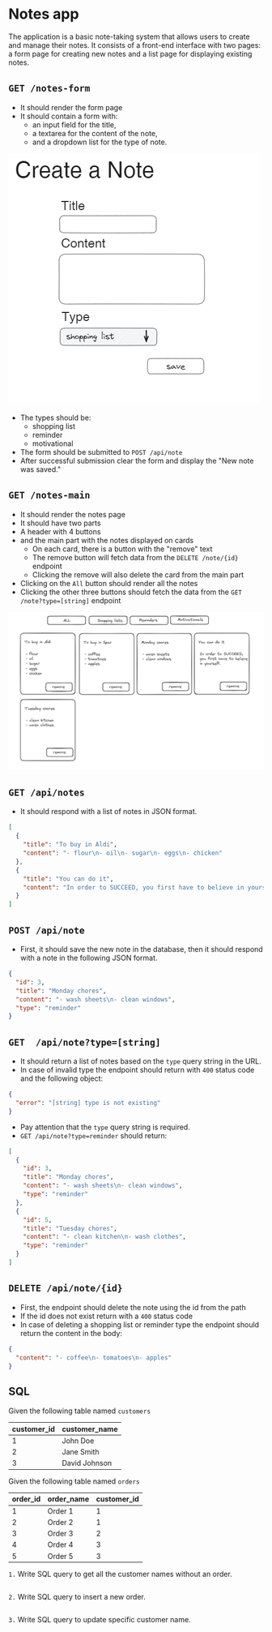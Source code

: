 # Notes app

The application is a basic note-taking system that allows users to create and manage their notes. It consists of a front-end interface with two pages: a form page for creating new notes and a list page for displaying existing notes.

## `GET /notes-form`

- It should render the form page
- It should contain a form with:
  - an input field for the title,
  - a textarea for the content of the note,
  - and a dropdown list for the type of note.

![form](assets/form.png)

- The types should be:
  - shopping list
  - reminder
  - motivational
- The form should be submitted to `POST /api/note`
- After successful submission clear the form and display the "New note was saved."

## `GET /notes-main`

- It should render the notes page
- It should have two parts
- A header with 4 buttons
- and the main part with the notes displayed on cards
  - On each card, there is a button with the "remove" text
  - The remove button will fetch data from the `DELETE /note/{id}` endpoint
  - Clicking the remove will also delete the card from the main part
- Clicking on the `All` button should render all the notes
- Clicking the other three buttons should fetch the data from the `GET /note?type=[string]` endpoint

![notes](assets/notes.png)

## `GET /api/notes`

- It should respond with a list of notes in JSON format.

```json
[
  {
    "title": "To buy in Aldi",
    "content": "- flour\n- oil\n- sugar\n- eggs\n- chicken"
  },
  {
    "title": "You can do it",
    "content": "In order to SUCCEED, you first have to believe in yourself."
  }
]
```

## `POST /api/note`

- First, it should save the new note in the database,
  then it should respond with a note in the following JSON format.

```json
{
  "id": 3,
  "title": "Monday chores",
  "content": "- wash sheets\n- clean windows",
  "type": "reminder"
}
```

## `GET  /api/note?type=[string]`

- It should return a list of notes based on the `type` query string in the URL.
- In case of invalid type the endpoint should return with `400` status code
  and the following object:

```json
{
  "error": "[string] type is not existing"
}
```

- Pay attention that the `type` query string is required.
- `GET /api/note?type=reminder` should return:

```json
[
  {
    "id": 3,
    "title": "Monday chores",
    "content": "- wash sheets\n- clean windows",
    "type": "reminder"
  },
  {
    "id": 5,
    "title": "Tuesday chores",
    "content": "- clean kitchen\n- wash clothes",
    "type": "reminder"
  }
]
```

## `DELETE /api/note/{id}`

- First, the endpoint should delete the note using the id from the path
- If the id does not exist return with a `400` status code
- In case of deleting a shopping list or reminder type the endpoint should
  return the content in the body:

```json
{
  "content": "- coffee\n- tomatoes\n- apples"
}
```

## SQL

Given the following table named `customers`

| customer_id | customer_name |
| :---------- | :------------ |
| 1           | John Doe      |
| 2           | Jane Smith    |
| 3           | David Johnson |

Given the following table named `orders`

| order_id | order_name | customer_id |
| :------- | :--------- | :---------- |
| 1        | Order 1    | 1           |
| 2        | Order 2    | 1           |
| 3        | Order 3    | 2           |
| 4        | Order 4    | 3           |
| 5        | Order 5    | 3           |

`1.` Write SQL query to get all the customer names without an order.

```sql

```

`2.` Write SQL query to insert a new order.

```sql

```

`3.` Write SQL query to update specific customer name.

```sql

```
